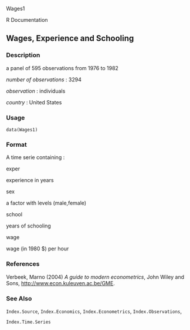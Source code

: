 Wages1

R Documentation

## Wages, Experience and Schooling

### Description

a panel of 595 observations from 1976 to 1982

_number of observations_ : 3294

_observation_ : individuals

_country_ : United States

### Usage

    data(Wages1)

### Format

A time serie containing :

exper

experience in years

sex

a factor with levels (male,female)

school

years of schooling

wage

wage (in 1980 \$) per hour

### References

Verbeek, Marno (2004) _A guide to modern econometrics_, John Wiley and Sons,
<http://www.econ.kuleuven.ac.be/GME>.

### See Also

`Index.Source`, `Index.Economics`, `Index.Econometrics`, `Index.Observations`,

`Index.Time.Series`

